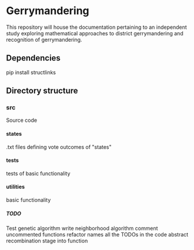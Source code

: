 # Gerrymandering
<p>
  This repository will house the documentation pertaining to an independent study exploring mathematical approaches to district gerrymandering and recognition of gerrymandering.
</p>
<h2>Dependencies</h2>
pip install structlinks
<h2>Directory structure</h2>
<h3>src</h3>
Source code
<h4>states</h4>
.txt files defining vote outcomes of "states"
<h4>tests</h4>
tests of basic functionality
<h4>utilities</h4>
basic functionality
<h5>TODO</h5>
Test genetic algorithm
write neighborhood algorithm
comment uncommented functions
refactor names
all the TODOs in the code
abstract recombination stage into function
